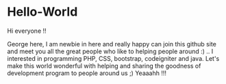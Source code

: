 # Hello-World

Hi everyone !!

George here, I am newbie in here and really happy can join this github site and meet you all the great people who like to helping people around :) .. I interested in programming PHP, CSS, bootstrap, codeigniter and java. Let's make this world wonderful with helping and sharing the goodness of development program to people around us ;) Yeaaahh !!!
